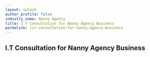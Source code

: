 ```yaml
---
layout: splash 
author_profile: false 
industry_name: Nanny Agency
title: I.T Consultation for Nanny Agency Business
permalink: /it-consultation-for-nanny-agency-business
---
```


## I.T Consultation for Nanny Agency Business